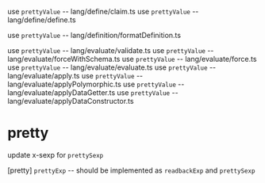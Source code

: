 use `prettyValue` -- lang/define/claim.ts
use `prettyValue` -- lang/define/define.ts

use `prettyValue` -- lang/definition/formatDefinition.ts

use `prettyValue` -- lang/evaluate/validate.ts
use `prettyValue` -- lang/evaluate/forceWithSchema.ts
use `prettyValue` -- lang/evaluate/force.ts
use `prettyValue` -- lang/evaluate/evaluate.ts
use `prettyValue` -- lang/evaluate/apply.ts
use `prettyValue` -- lang/evaluate/applyPolymorphic.ts
use `prettyValue` -- lang/evaluate/applyDataGetter.ts
use `prettyValue` -- lang/evaluate/applyDataConstructor.ts


# pretty

update x-sexp for `prettySexp`

[pretty] `prettyExp` -- should be implemented as `readbackExp` and `prettySexp`
